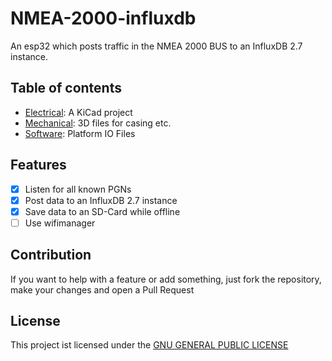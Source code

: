 # NMEA-2000-influxdb
An esp32 which posts traffic in the NMEA 2000 BUS to an InfluxDB 2.7 instance.

## Table of contents

- [Electrical](/Electrical): A KiCad project
- [Mechanical](/Mechanical): 3D files for casing etc.
- [Software](/Software): Platform IO Files

## Features

- [x] Listen for all known PGNs
- [x] Post data to an InfluxDB 2.7 instance
- [x] Save data to an SD-Card while offline 
- [ ] Use wifimanager

## Contribution

If you want to help with a feature or add something, just fork the repository, make your changes and open a Pull Request

## License

This project ist licensed under the [GNU GENERAL PUBLIC LICENSE](/LICENSE)
